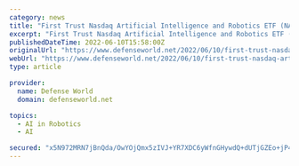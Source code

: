 ```yaml
---
category: news
title: "First Trust Nasdaq Artificial Intelligence and Robotics ETF (NASDAQ:ROBT) Short Interest Update"
excerpt: "First Trust Nasdaq Artificial Intelligence and Robotics ETF (NASDAQ:ROBT – Get Rating) saw a significant growth in short interest during the month of May. As of May 31st, there was short interest totalling 17,"
publishedDateTime: 2022-06-10T15:58:00Z
originalUrl: "https://www.defenseworld.net/2022/06/10/first-trust-nasdaq-artificial-intelligence-and-robotics-etf-nasdaqrobt-short-interest-update-3.html"
webUrl: "https://www.defenseworld.net/2022/06/10/first-trust-nasdaq-artificial-intelligence-and-robotics-etf-nasdaqrobt-short-interest-update-3.html"
type: article

provider:
  name: Defense World
  domain: defenseworld.net

topics:
  - AI in Robotics
  - AI

secured: "x5N972MRN7jBnQda/OwYOjQmx5zIVJ+YR7XDC6yWfnGHywdQ+dUTjGZEo+jP46fs63D9O4x3gH83fNMh0+NgX5wsj8nAP5K2MZTiFfsbcgEj2ezNo2BpH2agTNXURSYJz+u3f05wfZA7vZBezi7+lEy4Bsz3dvDcp9LSjFdjB5TTHzO+aJ4bIG8rRJvAYBU8N8i3N/HtnoinZlYbqnti56FYJJH5b5Sm0h1lpxU77Pfo9EzZvCnqZFoeq9THJ7KGmi4H/v9rvUezKjkEAXFcaTF8t9VseWxqOqDrDKY9GUHz8FtQ55Lw3DqWL/v3bjepR1ZGSUHHK63sfj1o9zT87I0EMouYkXjJW4R2cPcKAeU=;vWORycY636Usn942kms0FA=="
---
```


